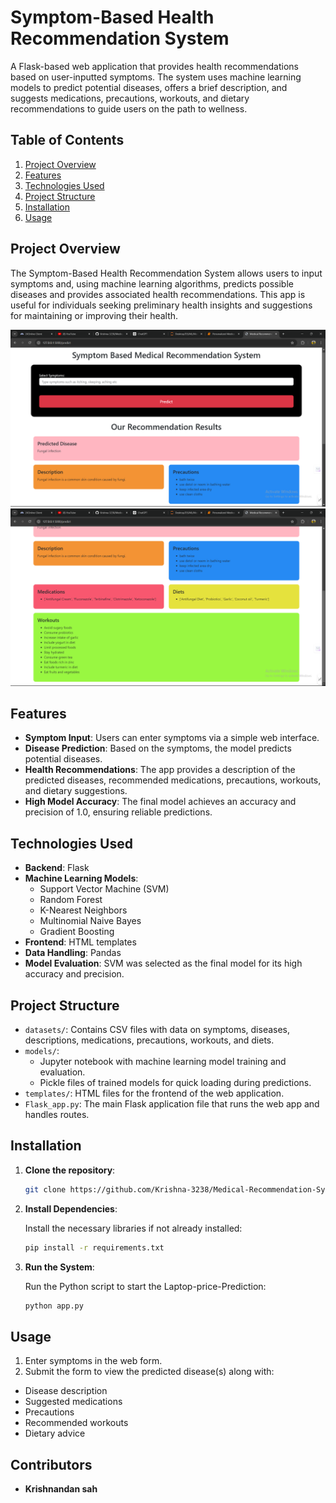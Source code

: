 # Symptom-Based Health Recommendation System

A Flask-based web application that provides health recommendations based on user-inputted symptoms. The system uses machine learning models to predict potential diseases, offers a brief description, and suggests medications, precautions, workouts, and dietary recommendations to guide users on the path to wellness.

## Table of Contents
1. [Project Overview](#project-overview)
2. [Features](#features)
3. [Technologies Used](#technologies-used)
4. [Project Structure](#project-structure)
5. [Installation](#installation)
6. [Usage](#usage)


## Project Overview

The Symptom-Based Health Recommendation System allows users to input symptoms and, using machine learning algorithms, predicts possible diseases and provides associated health recommendations. This app is useful for individuals seeking preliminary health insights and suggestions for maintaining or improving their health.

![Sample Output](https://github.com/Krishna-3238/Medical-Recommendation-System/blob/main/output%201.png)
![Sample Output](https://github.com/Krishna-3238/Medical-Recommendation-System/blob/main/output%202.png)


## Features

- **Symptom Input**: Users can enter symptoms via a simple web interface.
- **Disease Prediction**: Based on the symptoms, the model predicts potential diseases.
- **Health Recommendations**: The app provides a description of the predicted diseases, recommended medications, precautions, workouts, and dietary suggestions.
- **High Model Accuracy**: The final model achieves an accuracy and precision of 1.0, ensuring reliable predictions.

## Technologies Used

- **Backend**: Flask
- **Machine Learning Models**: 
  - Support Vector Machine (SVM)
  - Random Forest
  - K-Nearest Neighbors
  - Multinomial Naive Bayes
  - Gradient Boosting
- **Frontend**: HTML templates
- **Data Handling**: Pandas
- **Model Evaluation**: SVM was selected as the final model for its high accuracy and precision.

## Project Structure

- `datasets/`: Contains CSV files with data on symptoms, diseases, descriptions, medications, precautions, workouts, and diets.
- `models/`: 
  - Jupyter notebook with machine learning model training and evaluation.
  - Pickle files of trained models for quick loading during predictions.
- `templates/`: HTML files for the frontend of the web application.
- `Flask_app.py`: The main Flask application file that runs the web app and handles routes.

## Installation

1. **Clone the repository**:
   ```bash
   git clone https://github.com/Krishna-3238/Medical-Recommendation-System.git
   
2. **Install Dependencies**:

   Install the necessary libraries if not already installed:

   ```bash
   pip install -r requirements.txt
   ```

3. **Run the System**:

   Run the Python script to start the Laptop-price-Prediction:

   ```bash
   python app.py
   ```
## Usage
1. Enter symptoms in the web form.
2. Submit the form to view the predicted disease(s) along with:
  - Disease description
  - Suggested medications
  - Precautions
  - Recommended workouts
  - Dietary advice

## Contributors
- **Krishnandan sah**
